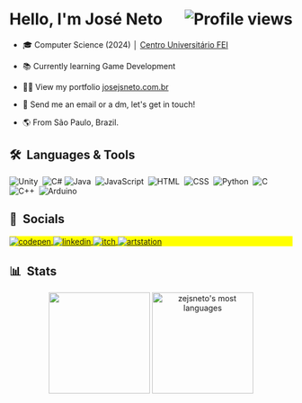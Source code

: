 <h1 align="left">Hello, I'm José Neto <img align="right" src="https://komarev.com/ghpvc/?username=zejsneto&color=blue" alt="Profile views" /></h1>

- 🎓 Computer Science (2024) │ [Centro Universitário FEI](https://portal.fei.edu.br/)

- 📚 Currently learning Game Development

<!---- - 💼 Currently working at [Company](https://www.company.com/) --> 

- 👨‍💻 View my portfolio [josejsneto.com.br](https://josejsneto.com.br/)

<!---- ▶️ Subscribe to my channel [youtube.com/c/channelname](https://www.youtube.com/channel/link) -->

- 💬 Send me an email or a dm, let's get in touch!

- 🌎 From São Paulo, Brazil.

## 🛠 &nbsp;Languages & Tools
![Unity](https://img.shields.io/badge/-Unity-05122A?style=flat&logo=unity)&nbsp;
![C#](https://img.shields.io/badge/-C%23-05122A?style=flat&logo=c-sharp)
![Java](https://img.shields.io/badge/-Java-05122A?style=flat&logo=java)&nbsp;
![JavaScript](https://img.shields.io/badge/-JavaScript-05122A?style=flat&logo=javascript)&nbsp;
![HTML](https://img.shields.io/badge/-HTML-05122A?style=flat&logo=HTML5)&nbsp;
![CSS](https://img.shields.io/badge/-CSS-05122A?style=flat&logo=CSS3&logoColor=1572B6)&nbsp;
![Python](https://img.shields.io/badge/-Python-05122A?style=flat&logo=python)&nbsp;
![C](https://img.shields.io/badge/-C-05122A?style=flat&logo=C)&nbsp;
![C++](https://img.shields.io/badge/-C++-05122A?style=flat&logo=c%2B%2B)&nbsp;
![Arduino](https://img.shields.io/badge/-Arduino-05122A?style=flat&logo=arduino)&nbsp;
<!---
![Visual Studio Code](https://img.shields.io/badge/-Visual%20Studio%20Code-05122A?style=flat&logo=visual-studio-code&logoColor=007ACC)&nbsp;
![Git](https://img.shields.io/badge/-Git-05122A?style=flat&logo=git)&nbsp;
![GitHub](https://img.shields.io/badge/-GitHub-05122A?style=flat&logo=github)&nbsp;
![Markdown](https://img.shields.io/badge/-Markdown-05122A?style=flat&logo=markdown)&nbsp;
![PostgreSQL](https://img.shields.io/badge/-PostgreSQL-05122A?style=flat&logo=postgresql)&nbsp;
![SQLite](https://img.shields.io/badge/-SQLite-05122A?style=flat&logo=sqlite)&nbsp;
![Java](https://img.shields.io/badge/-Java-05122A?style=flat&logo=java)&nbsp;
![MYSQL](https://img.shields.io/badge/-MYSQL-05122A?style=flat&logo=mysql)&nbsp;
![PostgreSQL](https://img.shields.io/badge/-postgreSQL-05122A?style=flat&logo=postgresql)&nbsp;
![React](https://img.shields.io/badge/-React-05122A?style=flat&logo=react)&nbsp;
-->

## 📲 &nbsp;Socials

<p align="left" style="background:yellow">
<a href="https://josejsneto.com.br/" target="_blank">
  <img align="center" src="https://img.shields.io/badge/-josejsneto.com.br-05122A?style=flat&logo=codepen" alt="codepen"/>
</a>  
<a href="https://linkedin.com/in/zejsneto" target="_blank">
  <img align="center" src="https://img.shields.io/badge/-linkedin.com/in/zejsneto-05122A?style=flat&logo=linkedin" alt="linkedin"/>
</a> 
<a href="https://zejsneto.itch.io/" target="_blank">
  <img align="center" src="https://img.shields.io/badge/-zejsneto.itch.io-05122A?style=flat&logo=Itch" alt="itch"/>
</a> 
<a href="https://www.artstation.com/zejsneto" target="_blank">
  <img align="center" src="https://img.shields.io/badge/-artstation.com/zejsneto-05122A?style=flat&logo=artstation" alt="artstation"/>
</a> 
<!---
<a href="https://www.youtube.com/channel/mychannel" target="_blank">
 <img align="center" src="https://img.shields.io/badge/-zejsneto-05122A?style=flat&logo=youtube" alt="youtube"/>
</a> 
-->
</p>

## 📊 &nbsp;Stats
<div align="center">
  <img height="180em" src="https://github-readme-stats.vercel.app/api?username=zejsneto&show_icons=true&theme=dark&include_all_commits=true&count_private=true"/>
  <img height="180em" src="https://github-readme-stats.vercel.app/api/top-langs/?username=zejsneto&layout=compact&theme=dark" alt="zejsneto's most languages"/>
</div>
